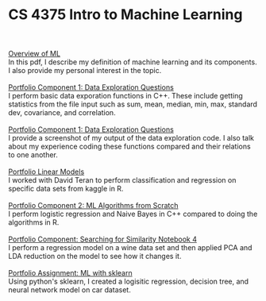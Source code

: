 # CS 4375 Intro to Machine Learning<br /><br />

[Overview of ML](Overview_of_ML.pdf) <br />
  In this pdf, I describe my definition of machine learning and its components. I also provide my personal interest in the topic.<br /><br />
[Portfolio Component 1: Data Exploration Questions](Portfolio_Component_1_Questions.pdf) <br />
I perform basic data exporation functions in C++. These include getting statistics from the file input such as sum, mean, median, min, max, standard dev, covariance, and correlation.<br /><br />
[Portfolio Component 1: Data Exploration Questions](Portfolio_Component_1_Questions.pdf) <br /> 
I provide a screenshot of my output of the data exploration code. I also talk about my experience coding these functions compared and their relations to one another.<br /><br />
[Portfolio Linear Models](https://github.com/Huywin500/CS-4375/tree/main/Portfolio%20Linear%20Models) <br />
I worked with David Teran to perform classification and regression on specific data sets from kaggle in R.<br /><br />
[Portfolio Component 2: ML Algorithms from Scratch](https://github.com/Huywin500/CS-4375/blob/main/Portfolio%20Component%202%20Questions.pdf) <br />
I perform logistic regression and Naive Bayes in C++ compared to doing the algorithms in R.<br /><br />
[Portfolio Component: Searching for Similarity Notebook 4](https://github.com/Huywin500/CS-4375/blob/main/Notebook4.pdf)<br />
I perform a regression model on a wine data set and then applied PCA and LDA reduction on the model to see how it changes it.<br /><br />
[Portfolio Assignment: ML with sklearn](https://github.com/Huywin500/CS-4375/blob/main/Python%20ML%20with%20sklearn.pdf)<br />
Using python's sklearn, I created a logisitic regression, decision tree, and neural network model on car dataset.<br /><br />

